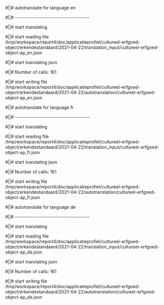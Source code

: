 #||# autotranslate for language en  

#||# -------------------------------------  

#||# start translating  

#||# start reading file /tmp/workspace/report4/doc/applicatieprofiel/cultureel-erfgoed-object/erkendestandaard/2021-04-22/translation_input/cultureel-erfgoed-object-ap_en.json  

#||# start translating json  

#||# Number of calls: 161  

#||# start writing file /tmp/workspace/report4/doc/applicatieprofiel/cultureel-erfgoed-object/erkendestandaard/2021-04-22/autotranslation/cultureel-erfgoed-object-ap_en.json  

#||# autotranslate for language fr  

#||# -------------------------------------  

#||# start translating  

#||# start reading file /tmp/workspace/report4/doc/applicatieprofiel/cultureel-erfgoed-object/erkendestandaard/2021-04-22/translation_input/cultureel-erfgoed-object-ap_fr.json  

#||# start translating json  

#||# Number of calls: 161  

#||# start writing file /tmp/workspace/report4/doc/applicatieprofiel/cultureel-erfgoed-object/erkendestandaard/2021-04-22/autotranslation/cultureel-erfgoed-object-ap_fr.json  

#||# autotranslate for language de  

#||# -------------------------------------  

#||# start translating  

#||# start reading file /tmp/workspace/report4/doc/applicatieprofiel/cultureel-erfgoed-object/erkendestandaard/2021-04-22/translation_input/cultureel-erfgoed-object-ap_de.json  

#||# start translating json  

#||# Number of calls: 161  

#||# start writing file /tmp/workspace/report4/doc/applicatieprofiel/cultureel-erfgoed-object/erkendestandaard/2021-04-22/autotranslation/cultureel-erfgoed-object-ap_de.json  

